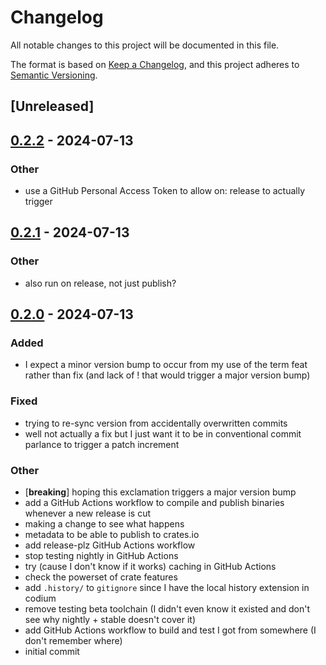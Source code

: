 # Changelog
All notable changes to this project will be documented in this file.

The format is based on [Keep a Changelog](https://keepachangelog.com/en/1.0.0/),
and this project adheres to [Semantic Versioning](https://semver.org/spec/v2.0.0.html).

## [Unreleased]

## [0.2.2](https://github.com/babichjacob/experimenting-with-binstall/compare/v0.2.1...v0.2.2) - 2024-07-13

### Other
- use a GitHub Personal Access Token to allow on: release to actually trigger

## [0.2.1](https://github.com/babichjacob/experimenting-with-binstall/compare/v0.2.0...v0.2.1) - 2024-07-13

### Other
- also run on release, not just publish?

## [0.2.0](https://github.com/babichjacob/experimenting-with-binstall/compare/v0.1.1...v0.2.0) - 2024-07-13

### Added
- I expect a minor version bump to occur from my use of the term feat rather than fix (and lack of ! that would trigger a major version bump)

### Fixed
- trying to re-sync version from accidentally overwritten commits
- well not actually a fix but I just want it to be in conventional commit parlance to trigger a patch increment

### Other
- [**breaking**] hoping this exclamation triggers a major version bump
- add a GitHub Actions workflow to compile and publish binaries whenever a new release is cut
- making a change to see what happens
- metadata to be able to publish to crates.io
- add release-plz GitHub Actions workflow
- stop testing nightly in GitHub Actions
- try (cause I don't know if it works) caching in GitHub Actions
- check the powerset of crate features
- add `.history/` to `gitignore` since I have the local history extension in codium
- remove testing beta toolchain (I didn't even know it existed and don't see why nightly + stable doesn't cover it)
- add GitHub Actions workflow to build and test I got from somewhere (I don't remember where)
- initial commit
